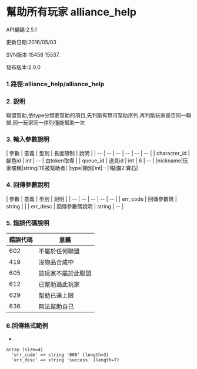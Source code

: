 # 幫助所有玩家 alliance_help




API編碼:2.5.1

> 


更新日期:2016/05/03

> 

SVN版本:15458 15537.

> 

發布版本:2.0.0
### 1.路徑:alliance_help/alliance_help

### 2. 說明
聯盟幫助,依type分類要幫助的項目,先判斷有無可幫助序列,再判斷玩家是否同一聯盟,同一玩家同一序列僅能幫助一次


### 3. 輸入參數說明


| 參數 | 意義 | 型別 | 長度限制 | 說明 |
| -- | -- | -- | -- | -- | -- |
| character_id | 腳色id | int | -- | 由token取得 |
| queue_id | 道具id | int | 6 | -- |
|nickname|玩家暱稱|string|11|被幫助者|
|type|類別|int|--|1裝備2:寶石|

### 4. 回傳參數說明
| 參數 | 意義 | 型別 | 說明 |
| -- | -- | -- | -- | -- |
| err_code | 回傳參數碼 | string |  |
| err_desc | 回傳參數碼說明 | string | -- |


### 5. 錯誤代碼說明
|錯誤代碼|意義|
|--|--|
|602|不屬於任何聯盟|
|419|沒物品合成中|
|605|該玩家不屬於此聯盟|
|612|已幫助過此玩家|
|629|幫助已達上限|
|636|無法幫助自己|




### 6.回傳格式範例

*

```
array (size=4)
  'err_code' => string '000' (length=3)
  'err_desc' => string 'success' (length=7)
  

```

